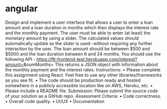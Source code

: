 # angular

Design and implement a user interface that allows a user to enter a loan amount and a loan duration in months which then displays the interest rate and the monthly payment.
The user must be able to enter (at least) the monetary amount by using a slider.  The calculated values should automatically update as the slider is used -without requiring any further interaction by the user.
The loan amount should be between $500 and $5000 and the loan duration between 6 and 24 months.
You should use the following API - https://ftl-frontend-test.herokuapp.com/interest?amount=<amount>&numMonths=<numMonths>
This returns a JSON object with information about the monthly payment and the interest rates.
Instructions:
•	Please complete this assignment using React.  Feel free to use any other libraries/frameworks as you see fit. 
•	The code should be production ready and hosted somewhere in a publicly accessible location like on AWS, Heroku, etc.
•	Please include a README file.
Submission:
Please submit the source code of your solution as a GitHub repo.
Assessment Criteria:
•	Code correctness.
•	Overall code quality.
•	UI/UX
•	Documentation
